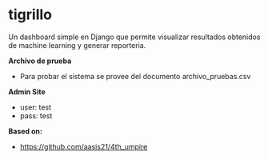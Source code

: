 # tigrillo
Un dashboard simple en Django que permite visualizar resultados obtenidos de machine learning y generar reporteria.

**Archivo de prueba**

* Para probar el sistema se provee del documento archivo_pruebas.csv

**Admin Site**

* user: test
* pass: test

**Based on:**
* https://github.com/aasis21/4th_umpire

